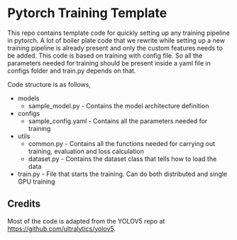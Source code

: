 
#  Pytorch Training Template

This repo contains template code for quickly setting up any training pipeline in pytorch. A lot of boiler plate code that we rewrite while setting up a new training pipeline is already present and only the custom features needs to be added. This code is based on training with config file. So all the parameters needed for training should be present inside a yaml file in configs folder and train.py depends on that.

Code structure is as follows,

 - models	
	 - sample_model.py - Contains the model architecture definition	
 - configs
	 - sample_config.yaml - Contains all the parameters needed for training
 - utils
	 - common.py - Contains all the functions needed for carrying out training, evaluation and loss calculation
	 - dataset.py - Contains the dataset class that tells how to load the data
 - train.py - File that starts the training. Can do both distributed and single GPU training

## Credits
Most of the code is adapted from the YOLOV5 repo at https://github.com/ultralytics/yolov5. 